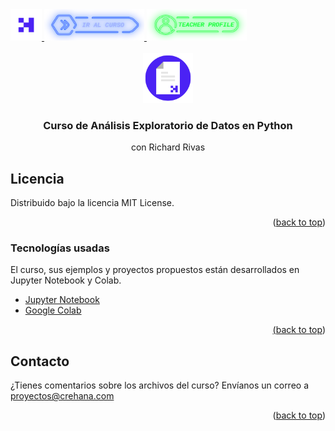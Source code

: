 <div id="top">
  <a href="https://www.crehana.com">
    <img src="images/logo.png" alt="Logo" width="50" height="50">
  </a>
  <a href="https://www.crehana.com/clases/v2/13210/detalle/">
    <img src="images/curso.png" alt="Logo" width="160" height="50">
  </a>
  <a href="https://www.linkedin.com/in/richard-rivas-data/">
    <img src="images/teacher.png" alt="Logo" width="160" height="50">
  </a>
</div>

<!-- PROJECT LOGO -->
<br />
<div align="center">
  <a href="https://github.com/analisis_exploratorio_python-richard_rivas">
    <img src="images/project.png" alt="Logo" width="80" height="80">
  </a>

  <h3 align="center">Curso de Análisis Exploratorio de Datos en Python</h3>
  <p align="center">con Richard Rivas</h3> 
</div>

<!-- LICENSE -->
## Licencia

Distribuido bajo la licencia MIT License. 

<p align="right">(<a href="#top">back to top</a>)</p>


### Tecnologías usadas
El curso, sus ejemplos y proyectos propuestos están desarrollados en Jupyter Notebook y Colab.
<ul>
  <li><a href="https://jupyter.org"> Jupyter Notebook</li>
  <li><a href="http://colab.research.google.com"> Google Colab</li>
</ul>

<p align="right">(<a href="#top">back to top</a>)</p>

## Contacto

¿Tienes comentarios sobre los archivos del curso? Envíanos un correo a proyectos@crehana.com

<p align="right">(<a href="#top">back to top</a>)</p>
